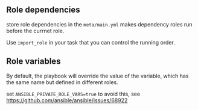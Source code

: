 ## Role dependencies
store role dependencies in the `meta/main.yml` makes dependency roles run before the currnet role.

Use `import_role` in your task that you can control the running order.

## Role variables
By default, the playbook will override the value of the variable, which has the same name but defined in different roles.

set `ANSIBLE_PRIVATE_ROLE_VARS=true` to avoid this, see https://github.com/ansible/ansible/issues/68922

